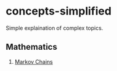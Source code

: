 # concepts-simplified

Simple explaination of complex topics.

## Mathematics

1. [Markov Chains](https://threadreaderapp.com/thread/1383471136868995079.html)
